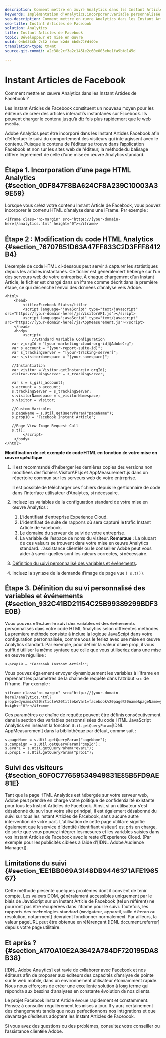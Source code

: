 ```yaml
---
description: Comment mettre en œuvre Analytics dans les Instant Articles de Facebook ?
keywords: Implémentation d’Analytics;incorporer;variable personnalisée;événement personnalisé;suivi des visiteurs;suivi;limitations
seo-description: Comment mettre en œuvre Analytics dans les Instant Articles de Facebook ?
seo-title: Instant Articles de Facebook
solution: Analytics
title: Instant Articles de Facebook
topic: Développeur et mise en œuvre
uuid: 04b6366b-7c52-4dae-b2dd-bb6b78fd409c
translation-type: tm+mt
source-git-commit: a2c38c2cf3a2c1451e2c60e003ebe1fa9bfd145d

---
```



# Instant Articles de Facebook

Comment mettre en œuvre Analytics dans les Instant Articles de Facebook ?

Les Instant Articles de Facebook constituent un nouveau moyen pour les éditeurs de créer des articles interactifs instantanés sur Facebook. Ils peuvent charger le contenu jusqu’à dix fois plus rapidement que le web mobile.

Adobe Analytics peut être incorporé dans les Instant Articles Facebook afin d’effectuer le suivi du comportement des visiteurs qui interagissent avec le contenu. Puisque le contenu de l’éditeur se trouve dans l’application Facebook et non sur les sites web de l’éditeur, la méthode du balisage diffère légèrement de celle d’une mise en œuvre Analytics standard.

## Étape 1. Incorporation d’une page HTML Analytics {#section_0DF847F8BA624CF8A239C10003A39E59}

Lorsque vous créez votre contenu Instant Article de Facebook, vous pouvez incorporer le contenu HTML d’analyse dans une iFrame. Par exemple :

```
<iframe class="no-margin" src="https://[your-domain-here]/analytics.html" height="0"></iframe>
```

## Étape 2 : Modification du code HTML Analytics {#section_76707B51D63A47FF833C2D3FFF8412B4}

L’exemple de code HTML ci-dessous peut servir à capturer les statistiques depuis les articles instantanés. Ce fichier est généralement hébergé sur l’un des serveurs web de votre entreprise. À chaque chargement d’un Instant Article, le fichier est chargé dans un iframe comme décrit dans la première étape, ce qui déclenche l’envoi des données d’analyse vers Adobe.

```
<html> 
    <head> 
        <title>Facebook Stats</title> 
        <script language="javaScript" type="text/javascript" src="https://[your-domain-here]/js/VisitorAPI.js"></script> 
        <script language="javaScript" type="text/javascript" src="https://[your-domain-here]/js/AppMeasurement.js"></script> 
    </head> 
    <body> 
        <script> 
            //Standard Variable Configuration 
   var v_orgId = "[your-marketing-cloud-org-id]@AdobeOrg"; 
   var s_account = "[your-report-suite-id]"; 
   var s_trackingServer = "[your-tracking-server]"; 
   var s_visitorNamespace = "[your-namespace]"; 
     
   //Instantiation 
   var visitor = Visitor.getInstance(v_orgId); 
   visitor.trackingServer = s_trackingServer; 
     
   var s = s_gi(s_account); 
   s.account = s_account; 
   s.trackingServer = s_trackingServer; 
   s.visitorNamespace = s_visitorNamespace; 
   s.visitor = visitor; 
     
   //Custom Variables 
   s.pageName = s.Util.getQueryParam("pageName"); 
   s.prop10 = "Facebook Instant Article"; 
       
   //Page View Image Request Call 
   s.t(); 
        </script> 
    </body> 
</html> 
```

**Modification de cet exemple de code HTML en fonction de votre mise en œuvre spécifique**

1. Il est recommandé d’héberger les dernières copies des versions non modifiées des fichiers VisitorAPI.js et AppMeasurement.js dans un répertoire commun sur les serveurs web de votre entreprise.

   Il est possible de télécharger ces fichiers depuis le gestionnaire de code dans l’interface utilisateur d’Analytics, si nécessaire.

1. Incluez les variables de la configuration standard de votre mise en œuvre Analytics :

   1. L’identifiant d’entreprise Experience Cloud.
   1. L’identifiant de suite de rapports où sera capturé le trafic Instant Article de Facebook.
   1. Le domaine du serveur de suivi de votre entreprise.
   1. La variable de l’espace de noms du visiteur. **Remarque :** La plupart de ces valeurs se trouvent dans votre mise en œuvre Analytics standard. L’assistance clientèle ou le conseiller Adobe peut vous aider à savoir quelles sont les valeurs correctes, si nécessaire.

1. [Définition du suivi personnalisé des variables et événements](../../implement/js-implementation/analytics-facebook-instant-articles.md#section_932C41BD21154C25B99389299BDF3E0B).
1. Incluez la syntaxe de la demande d’image de page vue `( s.t())`.

## Étape 3. Définition du suivi personnalisé des variables et événements {#section_932C41BD21154C25B99389299BDF3E0B}

Vous pouvez effectuer le suivi des variables et des événements personnalisés dans votre code HTML Analytics selon différentes méthodes. La première méthode consiste à inclure la logique JavaScript dans votre configuration personnalisée, comme vous le feriez avec une mise en œuvre Analytics standard. Par exemple, pour définir la valeur d’une prop, il vous suffit d’utiliser la même syntaxe que celle que vous utiliseriez dans une mise en œuvre régulière :

```
s.prop10 = "Facebook Instant Article";
```

Vous pouvez également envoyer dynamiquement les variables à l’iframe en reprenant les paramètres de la chaîne de requête dans l’attribut `src` de l’iframe. Par exemple :

```
<iframe class="no-margin" src="https://[your-domain-here]/analytics.html?prop1=dynamic%20article%20title&eVar1=facebook%20page%20name&pageName=your%20page%20name%20here&cmpId=your%20campaignID%20here" height="0"></iframe>
```

Ces paramètres de chaîne de requête peuvent être définis consécutivement dans la section des variables personnalisées du code HTML JavaScript Analytics en insérant la fonction `Util.getQueryParam`[!DNL AppMeasurement] dans la bibliothèque par défaut, comme suit :

```
s.pageName = s.Util.getQueryParam("pageName"); 
s.campaign = s.Util.getQueryParam("cmpId"); 
s.eVar1 = s.Util.getQueryParam("eVar1"); 
s.prop1 = s.Util.getQueryParam("prop1"); 
```

## Suivi des visiteurs {#section_60F0C77659534949831E85B5FD9AE81E}

Tant que la page HTML Analytics est hébergée sur votre serveur web, Adobe peut prendre en charge votre politique de confidentialité existante pour tous les Instant Articles de Facebook. Ainsi, si un utilisateur s’est désabonné du suivi sur votre site principal, il est également désabonné du suivi sur tous les Instant Articles de Facebook, sans aucune autre intervention de votre part. L’utilisation de cette page utilitaire signifie également que le service d’identité (identifiant visiteur) est pris en charge, de sorte que vous pouvez intégrer les mesures et les variables saisies dans vos Instant Articles de Facebook avec le reste d’Experience Cloud. (Par exemple pour les publicités ciblées à l’aide d’[!DNL Adobe Audience Manager]).

## Limitations du suivi {#section_1EE1BB069A3148DB9446371AFE196567}

Cette méthode présente quelques problèmes dont il convient de tenir compte. Les valeurs DOM, généralement accessibles uniquement par le biais de JavaScript sur un Instant Article de Facebook (tel un référent) ne pourront pas être récupérées dans l’iframe pour le suivi. Toutefois, les rapports des technologies standard (navigateur, appareil, taille d’écran ou résolution, notamment) devraient fonctionner normalement. Par ailleurs, la valeur pageURL peut être obtenue en référençant [!DNL document.referrer] depuis votre page utilitaire.

## Et après ? {#section_A170A10E2A3642A784DF720195DA8B38}

[!DNL Adobe Analytics] est ravie de collaborer avec Facebook et nos éditeurs afin de proposer aux éditeurs des capacités d’analyse de pointe sur le web mobile, dans un environnement utilisateur étonnamment rapide. Nous nous efforçons de créer une excellente solution à long terme qui répondra aux besoins d’analyses en constante évolution de nos clients.

Le projet Facebook Instant Article évolue rapidement et constamment. Pensez à consulter régulièrement les mises à jour. Il y aura certainement des changements tandis que nous perfectionnons nos intégrations et que davantage d’éditeurs adoptent les Instant Articles de Facebook.

Si vous avez des questions ou des problèmes, consultez votre conseiller ou l’assistance clientèle Adobe.
